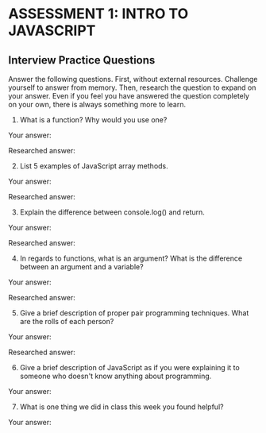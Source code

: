 # ASSESSMENT 1: INTRO TO JAVASCRIPT
## Interview Practice Questions

Answer the following questions. First, without external resources. Challenge yourself to answer from memory. Then, research the question to expand on your answer. Even if you feel you have answered the question completely on your own, there is always something more to learn.   

1. What is a function? Why would you use one?

  Your answer:

  Researched answer:



2. List 5 examples of JavaScript array methods.

  Your answer:

  Researched answer:



3. Explain the difference between console.log() and return.

  Your answer:

  Researched answer:



4. In regards to functions, what is an argument? What is the difference between an argument and a variable?

  Your answer:

  Researched answer:



5. Give a brief description of proper pair programming techniques. What are the rolls of each person?

  Your answer:

  Researched answer:



6. Give a brief description of JavaScript as if you were explaining it to someone who doesn't know anything about programming.

  Your answer:


7. What is one thing we did in class this week you found helpful?  

  Your answer:
